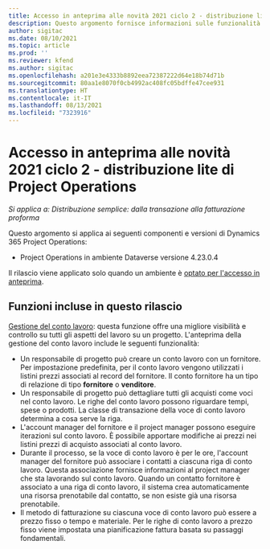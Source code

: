 ```yaml
---
title: Accesso in anteprima alle novità 2021 ciclo 2 - distribuzione lite di Project Operations
description: Questo argomento fornisce informazioni sulle funzionalità disponibili nella versione in anteprima 2021 ciclo 2 della distribuzione lite di Project Operations.
author: sigitac
ms.date: 08/10/2021
ms.topic: article
ms.prod: ''
ms.reviewer: kfend
ms.author: sigitac
ms.openlocfilehash: a201e3e4333b8892eea72387222d64e18b74d71b
ms.sourcegitcommit: 80aa1e8070f0cb4992ac408fc05bdffe47cee931
ms.translationtype: HT
ms.contentlocale: it-IT
ms.lasthandoff: 08/13/2021
ms.locfileid: "7323916"
---
```

# <a name="whats-new-2021-wave-2-early-access---project-operations-lite-deployment"></a>Accesso in anteprima alle novità 2021 ciclo 2 - distribuzione lite di Project Operations

_Si applica a: Distribuzione semplice: dalla transazione alla fatturazione proforma_

Questo argomento si applica ai seguenti componenti e versioni di Dynamics 365 Project Operations:

  - Project Operations in ambiente Dataverse versione 4.23.0.4

Il rilascio viene applicato solo quando un ambiente è [optato per l'accesso in anteprima](/power-platform/admin/opt-in-early-access-updates#how-to-enable-early-access-updates).

## <a name="features-included-in-this-release"></a>Funzioni incluse in questo rilascio

[Gestione del conto lavoro](../subcontracting/subcontracting_EA_scope.md): questa funzione offre una migliore visibilità e controllo su tutti gli aspetti del lavoro su un progetto. L'anteprima della gestione del conto lavoro include le seguenti funzionalità:

  - Un responsabile di progetto può creare un conto lavoro con un fornitore. Per impostazione predefinita, per il conto lavoro vengono utilizzati i listini prezzi associati al record del fornitore. Il conto fornitore ha un tipo di relazione di tipo **fornitore** o **venditore**.
  - Un responsabile di progetto può dettagliare tutti gli acquisti come voci nel conto lavoro. Le righe del conto lavoro possono riguardare tempi, spese o prodotti. La classe di transazione della voce di conto lavoro determina a cosa serve la riga.
  - L'account manager del fornitore e il project manager possono eseguire iterazioni sul conto lavoro. È possibile apportare modifiche ai prezzi nei listini prezzi di acquisto associati al conto lavoro.
  - Durante il processo, se la voce di conto lavoro è per le ore, l'account manager del fornitore può associare i contatti a ciascuna riga di conto lavoro. Questa associazione fornisce informazioni al project manager che sta lavorando sul conto lavoro. Quando un contatto fornitore è associato a una riga di conto lavoro, il sistema crea automaticamente una risorsa prenotabile dal contatto, se non esiste già una risorsa prenotabile.
  - Il metodo di fatturazione su ciascuna voce di conto lavoro può essere a prezzo fisso o tempo e materiale. Per le righe di conto lavoro a prezzo fisso viene impostata una pianificazione fattura basata su passaggi fondamentali.
